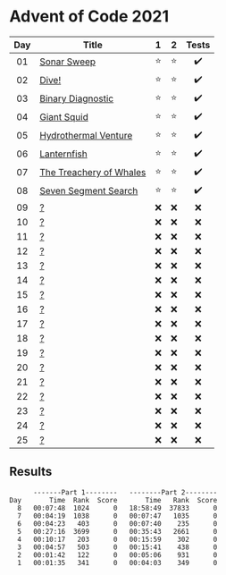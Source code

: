 # Advent of Code 2021

| Day | Title                                                          |   1    |   2    |       Tests        |
| :-: | -------------------------------------------------------------- | :----: | :----: | :----------------: |
| 01  | [Sonar Sweep](https://adventofcode.com/2021/day/1)             | :star: | :star: | :heavy_check_mark: |
| 02  | [Dive!](https://adventofcode.com/2021/day/2)                   | :star: | :star: | :heavy_check_mark: |
| 03  | [Binary Diagnostic](https://adventofcode.com/2021/day/3)       | :star: | :star: | :heavy_check_mark: |
| 04  | [Giant Squid](https://adventofcode.com/2021/day/4)             | :star: | :star: | :heavy_check_mark: |
| 05  | [Hydrothermal Venture](https://adventofcode.com/2021/day/5)    | :star: | :star: | :heavy_check_mark: |
| 06  | [Lanternfish](https://adventofcode.com/2021/day/6)             | :star: | :star: | :heavy_check_mark: |
| 07  | [The Treachery of Whales](https://adventofcode.com/2021/day/7) | :star: | :star: | :heavy_check_mark: |
| 08  | [Seven Segment Search](https://adventofcode.com/2021/day/8)    | :star: | :star: | :heavy_check_mark: |
| 09  | [?](https://adventofcode.com/2021/day/9)                       |  :x:   |  :x:   |        :x:         |
| 10  | [?](https://adventofcode.com/2021/day/10)                      |  :x:   |  :x:   |        :x:         |
| 11  | [?](https://adventofcode.com/2021/day/11)                      |  :x:   |  :x:   |        :x:         |
| 12  | [?](https://adventofcode.com/2021/day/12)                      |  :x:   |  :x:   |        :x:         |
| 13  | [?](https://adventofcode.com/2021/day/13)                      |  :x:   |  :x:   |        :x:         |
| 14  | [?](https://adventofcode.com/2021/day/14)                      |  :x:   |  :x:   |        :x:         |
| 15  | [?](https://adventofcode.com/2021/day/15)                      |  :x:   |  :x:   |        :x:         |
| 16  | [?](https://adventofcode.com/2021/day/16)                      |  :x:   |  :x:   |        :x:         |
| 17  | [?](https://adventofcode.com/2021/day/17)                      |  :x:   |  :x:   |        :x:         |
| 18  | [?](https://adventofcode.com/2021/day/18)                      |  :x:   |  :x:   |        :x:         |
| 19  | [?](https://adventofcode.com/2021/day/19)                      |  :x:   |  :x:   |        :x:         |
| 20  | [?](https://adventofcode.com/2021/day/20)                      |  :x:   |  :x:   |        :x:         |
| 21  | [?](https://adventofcode.com/2021/day/21)                      |  :x:   |  :x:   |        :x:         |
| 22  | [?](https://adventofcode.com/2021/day/22)                      |  :x:   |  :x:   |        :x:         |
| 23  | [?](https://adventofcode.com/2021/day/23)                      |  :x:   |  :x:   |        :x:         |
| 24  | [?](https://adventofcode.com/2021/day/24)                      |  :x:   |  :x:   |        :x:         |
| 25  | [?](https://adventofcode.com/2021/day/25)                      |  :x:   |  :x:   |        :x:         |

## Results

```text
      -------Part 1--------   --------Part 2--------
Day       Time  Rank  Score       Time   Rank  Score
  8   00:07:48  1024      0   18:58:49  37833      0
  7   00:04:19  1038      0   00:07:47   1035      0
  6   00:04:23   403      0   00:07:40    235      0
  5   00:27:16  3699      0   00:35:43   2661      0
  4   00:10:17   203      0   00:15:59    302      0
  3   00:04:57   503      0   00:15:41    438      0
  2   00:01:42   122      0   00:05:06    931      0
  1   00:01:35   341      0   00:04:03    349      0
```
